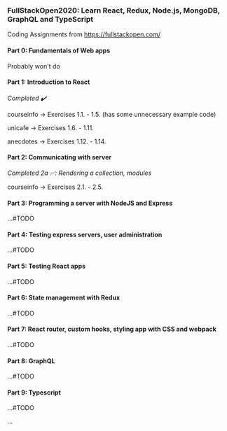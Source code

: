 ### FullStackOpen2020: Learn React, Redux, Node.js, MongoDB, GraphQL and TypeScript
Coding Assignments from https://fullstackopen.com/

#### Part 0: Fundamentals of Web apps
Probably won't do
#### Part 1: Introduction to React
*Completed :heavy_check_mark:*

courseinfo -> Exercises 1.1. - 1.5. (has some unnecessary example code)

unicafe -> Exercises 1.6. - 1.11.

anecdotes -> Exercises 1.12. - 1.14.
#### Part 2: Communicating with server
*Completed 2a :white_check_mark:: Rendering a collection, modules*

courseinfo -> Exercises 2.1. - 2.5.
#### Part 3: Programming a server with NodeJS and Express
...#TODO
#### Part 4: Testing express servers, user administration
...#TODO
#### Part 5: Testing React apps
...#TODO
#### Part 6: State management with Redux
...#TODO
#### Part 7: React router, custom hooks, styling app with CSS and webpack
...#TODO
#### Part 8: GraphQL
...#TODO
#### Part 9: Typescript
...#TODO

...
